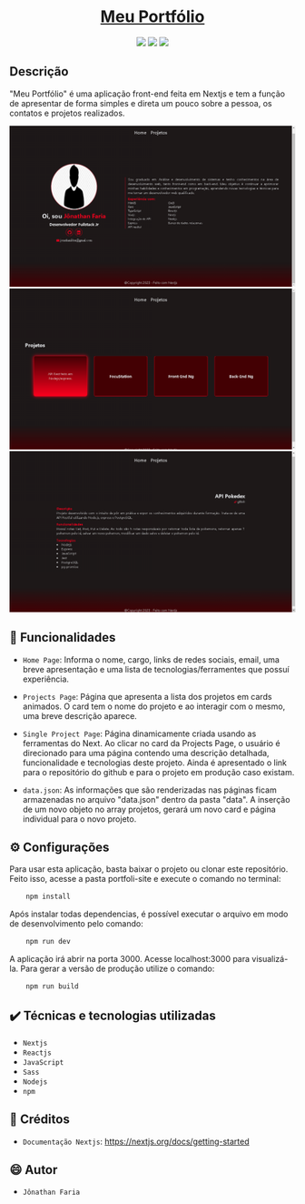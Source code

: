 <h1 align="center"><a href="">Meu Portfólio</a></h1>

<p align="center">
    <img src="https://img.shields.io/badge/npm-v9.5.1-blue">
    <img src= "https://img.shields.io/badge/Next-v13.2.4-blue">
    <img src= "https://img.shields.io/badge/React-v18.2.0-blue">
</p>

## Descrição
"Meu Portfólio" é uma aplicação front-end feita em Nextjs e tem a função de apresentar de forma simples e direta um pouco sobre a pessoa, os contatos e projetos realizados. 

![Imagem Focustation](https://github.com/jfdsn/Meu-portfolio/blob/main/public/Imgs/homepage.png)
![Imagem Focustation](https://github.com/jfdsn/Meu-portfolio/blob/main/public/Imgs/projectspage.png)
![Imagem Focustation](https://github.com/jfdsn/Meu-portfolio/blob/main/public/Imgs/singleprojectpage.png)


##  :hammer: Funcionalidades

- `Home Page`: Informa o nome, cargo, links de redes sociais, email, uma breve apresentação e uma lista de tecnologias/ferramentes que possuí experiência.

- `Projects Page`: Página que apresenta a lista dos projetos em cards animados. O card tem o nome do projeto e ao interagir com o mesmo, uma breve descrição aparece. 

- `Single Project Page`: Página dinamicamente criada usando as ferramentas do Next. Ao clicar no card da Projects Page, o usuário é direcionado para uma página contendo uma descrição detalhada, funcionalidade e tecnologias deste projeto. Ainda é apresentado o link para o repositório do github e para o projeto em produção caso existam.

- `data.json`: As informações que são renderizadas nas páginas ficam armazenadas no arquivo "data.json" dentro da pasta "data". A inserção de um novo objeto no array projetos, gerará um novo card e página individual para o novo projeto.

## :gear: Configurações

Para usar esta aplicação, basta baixar o projeto ou clonar este repositório. Feito isso, acesse a pasta portfoli-site e execute o comando no terminal:
```sh
    npm install
```
Após instalar todas dependencias, é possível executar o arquivo em modo de desenvolvimento pelo comando:
```sh
    npm run dev
``` 
A aplicação irá abrir na porta 3000. Acesse localhost:3000 para visualizá-la. Para gerar a versão de produção utilize o comando:
```sh
    npm run build
```

## :heavy_check_mark: Técnicas e tecnologias utilizadas

- `Nextjs`
- `Reactjs`
- `JavaScript`
- `Sass`
- `Nodejs`
- `npm`

## :link: Créditos

- `Documentação Nextjs`: https://nextjs.org/docs/getting-started

## :smile: Autor

- `Jônathan Faria`

